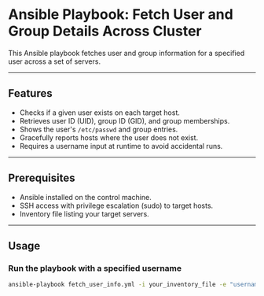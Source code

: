 # Ansible Playbook: Fetch User and Group Details Across Cluster

This Ansible playbook fetches user and group information for a specified user across a set of servers.

---

## Features

- Checks if a given user exists on each target host.
- Retrieves user ID (UID), group ID (GID), and group memberships.
- Shows the user's `/etc/passwd` and group entries.
- Gracefully reports hosts where the user does not exist.
- Requires a username input at runtime to avoid accidental runs.

---

## Prerequisites

- Ansible installed on the control machine.
- SSH access with privilege escalation (sudo) to target hosts.
- Inventory file listing your target servers.

---

## Usage

### Run the playbook with a specified username

```bash
ansible-playbook fetch_user_info.yml -i your_inventory_file -e "username=someuser"
